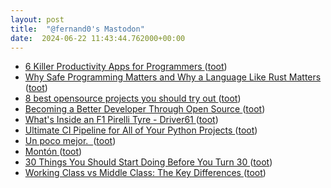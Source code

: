```yaml
---
layout: post
title:  "@fernand0's Mastodon"
date:  2024-06-22 11:43:44.762000+00:00
---
```

*  [6 Killer Productivity Apps for Programmers ](https://dev.to/ruppysuppy/6-killer-productivity-apps-for-programmers-2ie) ([toot](https://mastodon.social/@fernand0/112660094960351333))
*  [Why Safe Programming Matters and Why a Language Like Rust Matters ](https://dev.to/oktadev/why-safe-programming-matters-and-why-a-language-like-rust-matters-3m4) ([toot](https://mastodon.social/@fernand0/112659773154275457))
*  [8 best opensource projects you should try out ](https://dev.to/itsrakesh/8-best-opensource-projects-you-should-try-out-1p1) ([toot](https://mastodon.social/@fernand0/112659535192727162))
*  [Becoming a Better Developer Through Open Source ](https://dev.to/appwrite/becoming-a-better-developer-through-open-source-39k) ([toot](https://mastodon.social/@fernand0/112659301989471166))
*  [What's Inside an F1 Pirelli Tyre - Driver61 ](https://driver61.com/blog/whats-inside-an-f1-pirelli-tyre) ([toot](https://mastodon.social/@fernand0/112657735120284549))
*  [Ultimate CI Pipeline for All of Your Python Projects ](https://dev.to/martinheinz/ultimate-ci-pipeline-for-all-of-your-python-projects-2ob) ([toot](https://mastodon.social/@fernand0/112655861997483382))
*  [Un poco mejor.  ](https://avecesunafoto.wordpress.com/2024/06/21/un-poco-mejor) ([toot](https://mastodon.social/@fernand0/112655845920426116))
*  [Montón ](https://www.flickr.com/photos/fernand0/53794558171) ([toot](https://mastodon.social/@fernand0/112655603378132435))
*  [30 Things You Should Start Doing Before You Turn 30 ](https://www.vice.com/en/article/88geeb/vice-guide-to-turning-3) ([toot](https://mastodon.social/@fernand0/112655520516165781))
*  [Working Class vs Middle Class: The Key Differences ](https://www.acorns.com/learn/earning/working-class-vs-middle-class) ([toot](https://mastodon.social/@fernand0/112655317617870000))
